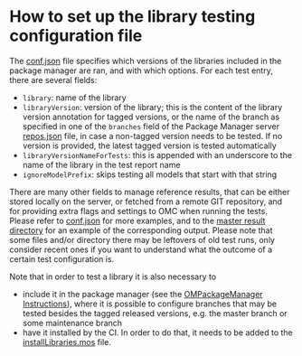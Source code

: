# How to set up the library testing configuration file

The [conf.json](configs/conf.json) file specifies which versions of the libraries included in the package manager are ran, and with which options.
For each test entry, there are several fields:
- `library`: name of the library
- `libraryVersion`: version of the library; this is the content of the library version annotation for tagged versions, or the name of the branch
  as specified in one of the `branches` field of the Package Manager server [repos.json](https://github.com/OpenModelica/OMPackageManager/blob/master/repos.json) file,
  in case a non-tagged version needs to be tested. If no version is provided, the latest tagged version is tested automatically
- `libraryVersionNameForTests`: this is appended with an underscore to the name of the library in the test report name
- `ignoreModelPrefix`: skips testing all models that start with that string

There are many other fields to manage reference results, that can be either stored locally on the server, or fetched from a remote GIT repository,
and for providing extra flags and settings to OMC when running the tests. Please refer to [conf.json](configs/conf.json) for more examples, and to
the [master result directory](https://libraries.openmodelica.org/branches/master/) for an example of the corresponding output. Please
note that some files and/or directory there may be leftovers of old test runs, only consider recent ones if you want to understand what the outcome
of a certain test configuration is.

Note that in order to test a library it is also necessary to
- include it in the package manager (see the [OMPackageManager Instructions](https://github.com/OpenModelica/OMPackageManager#readme)), where it is possible to configure branches that may be tested besides the tagged released versions, e.g. the master branch or some maintenance branch
- have it installed by the CI. In order to do that, it needs to be added to the [installLibraries.mos](https://github.com/OpenModelica/OpenModelicaLibraryTesting/blob/master/.CI/installLibraries.mos) file.
